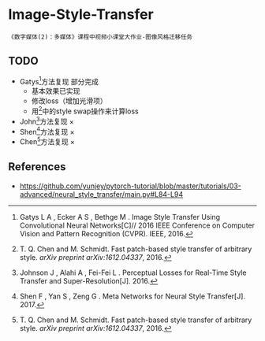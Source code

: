 # Image-Style-Transfer
    《数字媒体(2)：多媒体》课程中视频小课堂大作业-图像风格迁移任务
    
## TODO
 - Gatys[^1]方法复现 部分完成
    - 基本效果已实现
    - 修改loss（增加光滑项）
    - 用[^4]中的style swap操作来计算loss
 - John[^2]方法复现 ×
 - Shen[^3]方法复现 ×
 - Chen[^4]方法复现 ×

## References

 - https://github.com/yunjey/pytorch-tutorial/blob/master/tutorials/03-advanced/neural_style_transfer/main.py#L84-L94
 
[^1]: Gatys L A , Ecker A S , Bethge M . Image Style Transfer Using Convolutional Neural Networks[C]// 2016 IEEE Conference on Computer Vision and Pattern Recognition (CVPR). IEEE, 2016.
[^2]: Johnson J , Alahi A , Fei-Fei L . Perceptual Losses for Real-Time Style Transfer and Super-Resolution[J]. 2016.
[^3]: Shen F , Yan S , Zeng G . Meta Networks for Neural Style Transfer[J]. 2017.
[^4]: T. Q. Chen and M. Schmidt. Fast patch-based style transfer of arbitrary style. *arXiv preprint arXiv:1612.04337*, 2016.
